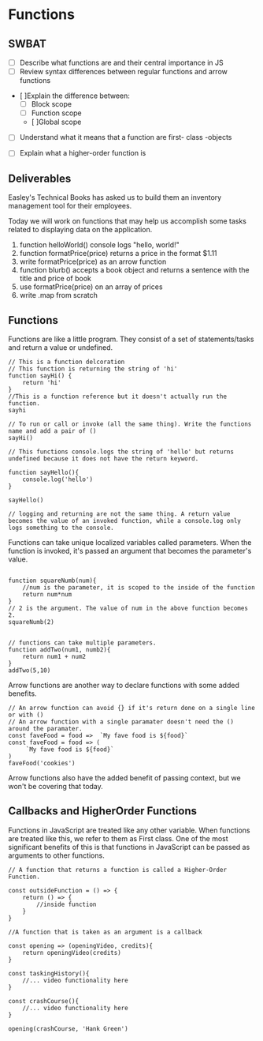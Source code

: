 # Functions
## SWBAT
- [ ] Describe what functions are and their central importance in JS
- [ ] Review syntax differences between regular functions and arrow functions
- [ ]Explain the difference between:
    - [ ] Block scope
    - [ ] Function scope
    - [ ]Global scope
- [ ] Understand what it means that a function are first- class -objects
- [ ] Explain what a higher-order function is


## Deliverables 

Easley's Technical Books has asked us to build them an inventory management tool for their employees. 

Today we will work on functions that may help us accomplish some tasks related to displaying data on the application. 

1. function helloWorld() console logs "hello, world!"
2. function formatPrice(price) returns a price in the format $1.11
3. write formatPrice(price) as an arrow function
4. function blurb() accepts a book object and returns a sentence with the title and price of book
5. use formatPrice(price) on an array of prices
6. write .map from scratch


## Functions
Functions are like a little program. They consist of a set of statements/tasks and return a value or undefined. 

```
// This is a function delcoration 
// This function is returning the string of 'hi'
function sayHi() {
    return 'hi'
}
//This is a function reference but it doesn't actually run the function. 
sayhi

// To run or call or invoke (all the same thing). Write the functions name and add a pair of ()
sayHi()

// This functions console.logs the string of 'hello' but returns undefined because it does not have the return keyword.

function sayHello(){
    console.log('hello')
}

sayHello()

// logging and returning are not the same thing. A return value becomes the value of an invoked function, while a console.log only logs something to the console. 

```

Functions can take unique localized variables called parameters. When the function is invoked, it's passed an argument that becomes the parameter's value.

```

function squareNumb(num){
    //num is the parameter, it is scoped to the inside of the function
    return num*num
}
// 2 is the argument. The value of num in the above function becomes 2.
squareNumb(2)


// functions can take multiple parameters.
function addTwo(num1, numb2){
    return num1 + num2
}
addTwo(5,10)

```

Arrow functions are another way to declare functions with some added benefits.

```
// An arrow function can avoid {} if it's return done on a single line or with () 
// An arrow function with a single paramater doesn't need the () around the paramater. 
const faveFood = food =>  `My fave food is ${food}`
const faveFood = food => (
     `My fave food is ${food}`
)
faveFood('cookies')

```

Arrow functions also have the added benefit of passing context, but we won't be covering that today. 

## Callbacks and HigherOrder Functions 

Functions in JavaScript are treated like any other variable. When functions are treated like this, we refer to them as First class. One of the most significant benefits of this is that functions in JavaScript can be passed as arguments to other functions.

```
// A function that returns a function is called a Higher-Order Function.

const outsideFunction = () => {
    return () => {
        //inside function
    }
}

//A function that is taken as an argument is a callback 

const opening => (openingVideo, credits){
    return openingVideo(credits)
}

const taskingHistory(){
    //... video functionality here
}

const crashCourse(){
    //... video functionality here
}

opening(crashCourse, 'Hank Green')

```